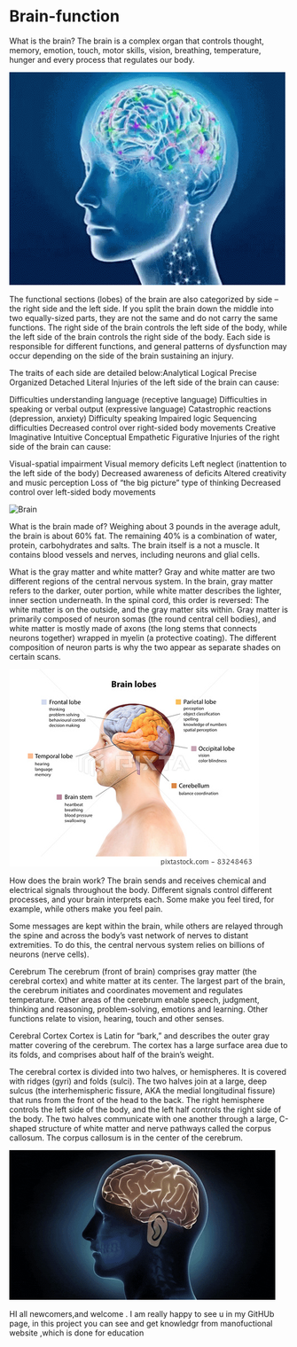 # Brain-function
What is the brain? The brain is a complex organ that controls thought, memory, emotion, touch, motor skills, vision, breathing, temperature, hunger and every process that regulates our body.

![Brain](https://github.com/AndyMagwayer/Brain-function/blob/main/gif1.gif)

The functional sections (lobes) of the brain are also categorized by side – the right side and the left side. If you split the brain down the middle into two equally-sized parts, they are not the same and do not carry the same functions. The right side of the brain controls the left side of the body, while the left side of the brain controls the right side of the body. Each side is responsible for different functions, and general patterns of dysfunction may occur depending on the side of the brain sustaining an injury.

The traits of each side are detailed below:Analytical
Logical
Precise
Organized
Detached
Literal
Injuries of the left side of the brain can cause:

Difficulties understanding language (receptive language)
Difficulties in speaking or verbal output (expressive language)
Catastrophic reactions (depression, anxiety)
Difficulty speaking
Impaired logic
Sequencing difficulties
Decreased control over right-sided body movements
Creative
Imaginative
Intuitive
Conceptual
Empathetic
Figurative
Injuries of the right side of the brain can cause:

Visual-spatial impairment
Visual memory deficits
Left neglect (inattention to the left side of the body)
Decreased awareness of deficits
Altered creativity and music perception
Loss of “the big picture” type of thinking
Decreased control over left-sided body movements

![Brain](//https://github.com/AndyMagwayer/Brain-function/blob/main/br-2.jpg)

What is the brain made of?
Weighing about 3 pounds in the average adult, the brain is about 60% fat. The remaining 40% is a combination of water, protein, carbohydrates and salts. The brain itself is a not a muscle. It contains blood vessels and nerves, including neurons and glial cells.

What is the gray matter and white matter?
Gray and white matter are two different regions of the central nervous system. In the brain, gray matter refers to the darker, outer portion, while white matter describes the lighter, inner section underneath. In the spinal cord, this order is reversed: The white matter is on the outside, and the gray matter sits within.
Gray matter is primarily composed of neuron somas (the round central cell bodies), and white matter is mostly made of axons (the long stems that connects neurons together) wrapped in myelin (a protective coating). The different composition of neuron parts is why the two appear as separate shades on certain scans.

![Image alt](https://github.com/AndyMagwayer/Brain-function/blob/main/br1-original.jpg)

How does the brain work?
The brain sends and receives chemical and electrical signals throughout the body. Different signals control different processes, and your brain interprets each. Some make you feel tired, for example, while others make you feel pain.

Some messages are kept within the brain, while others are relayed through the spine and across the body’s vast network of nerves to distant extremities. To do this, the central nervous system relies on billions of neurons (nerve cells).

Cerebrum
The cerebrum (front of brain) comprises gray matter (the cerebral cortex) and white matter at its center. The largest part of the brain, the cerebrum initiates and coordinates movement and regulates temperature. Other areas of the cerebrum enable speech, judgment, thinking and reasoning, problem-solving, emotions and learning. Other functions relate to vision, hearing, touch and other senses.

Cerebral Cortex
Cortex is Latin for “bark,” and describes the outer gray matter covering of the cerebrum. The cortex has a large surface area due to its folds, and comprises about half of the brain’s weight.

The cerebral cortex is divided into two halves, or hemispheres. It is covered with ridges (gyri) and folds (sulci). The two halves join at a large, deep sulcus (the interhemispheric fissure, AKA the medial longitudinal fissure) that runs from the front of the head to the back. The right hemisphere controls the left side of the body, and the left half controls the right side of the body. The two halves communicate with one another through a large, C-shaped structure of white matter and nerve pathways called the corpus callosum. The corpus callosum is in the center of the cerebrum.

![Image alt](https://github.com/AndyMagwayer/Brain-function/blob/main/gifbrain.gif)

HI all newcomers,and welcome . I am really happy to see u in my GitHUb page, in this project you can see and get knowledgr from manofuctional website ,which is done for education



